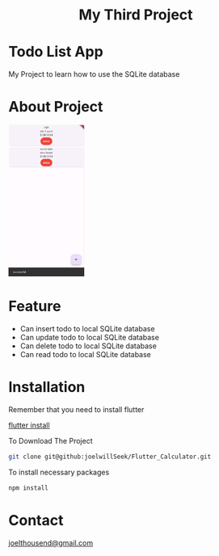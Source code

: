 <h1 align="center">My Third Project</h1>
<h1>Todo List App</h1>
<p>My Project to learn how to use the SQLite database</p>
<h1>About Project</h1>
<img height=300 src="https://github.com/joelwillSeek/Futter_TODO/blob/main/demo/photo_2024-02-28_20-19-28.jpg" />
<h1>Feature</h1>
<ul>
  <li>Can insert todo to local SQLite database</li>
  <li>Can update todo to local SQLite database</li>
  <li>Can delete todo to local SQLite database</li>
  <li>Can read todo to local SQLite database</li>
</ul>
<h1>Installation</h1>
<p>Remember that you need to install flutter</p>
<a href="https://docs.flutter.dev/get-started/install">flutter install</a>
<p>To Download The Project</p>

```sh
git clone git@github:joelwillSeek/Flutter_Calculator.git
```

<p>To install necessary packages</p>

```sh
npm install
```

<h1>Contact</h1>
<a href="joelthousend@gmail.com">joelthousend@gmail.com<a>
